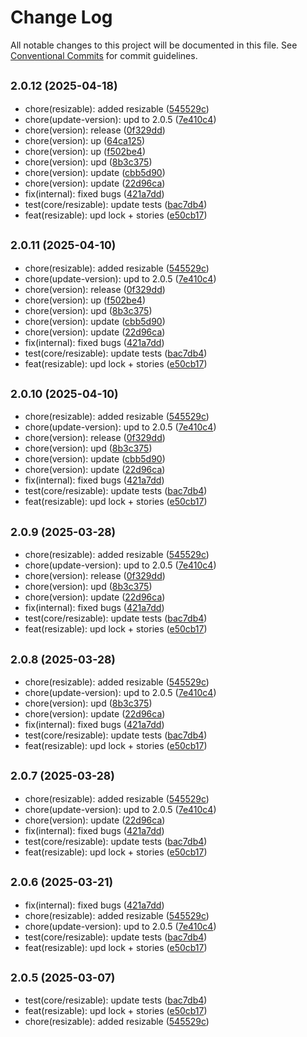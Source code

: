 # Change Log

All notable changes to this project will be documented in this file.
See [Conventional Commits](https://conventionalcommits.org) for commit guidelines.

## <small>2.0.12 (2025-04-18)</small>

* chore(resizable): added resizable ([545529c](https://gitlab.optimacros.com/fe/ui-kit/commit/545529c))
* chore(update-version): upd to 2.0.5 ([7e410c4](https://gitlab.optimacros.com/fe/ui-kit/commit/7e410c4))
* chore(version): release ([0f329dd](https://gitlab.optimacros.com/fe/ui-kit/commit/0f329dd))
* chore(version): up ([64ca125](https://gitlab.optimacros.com/fe/ui-kit/commit/64ca125))
* chore(version): up ([f502be4](https://gitlab.optimacros.com/fe/ui-kit/commit/f502be4))
* chore(version): upd ([8b3c375](https://gitlab.optimacros.com/fe/ui-kit/commit/8b3c375))
* chore(version): update ([cbb5d90](https://gitlab.optimacros.com/fe/ui-kit/commit/cbb5d90))
* chore(version): update ([22d96ca](https://gitlab.optimacros.com/fe/ui-kit/commit/22d96ca))
* fix(internal): fixed bugs ([421a7dd](https://gitlab.optimacros.com/fe/ui-kit/commit/421a7dd))
* test(core/resizable): update tests ([bac7db4](https://gitlab.optimacros.com/fe/ui-kit/commit/bac7db4))
* feat(resizable): upd lock + stories ([e50cb17](https://gitlab.optimacros.com/fe/ui-kit/commit/e50cb17))





## <small>2.0.11 (2025-04-10)</small>

* chore(resizable): added resizable ([545529c](https://gitlab.optimacros.com/fe/ui-kit/commit/545529c))
* chore(update-version): upd to 2.0.5 ([7e410c4](https://gitlab.optimacros.com/fe/ui-kit/commit/7e410c4))
* chore(version): release ([0f329dd](https://gitlab.optimacros.com/fe/ui-kit/commit/0f329dd))
* chore(version): up ([f502be4](https://gitlab.optimacros.com/fe/ui-kit/commit/f502be4))
* chore(version): upd ([8b3c375](https://gitlab.optimacros.com/fe/ui-kit/commit/8b3c375))
* chore(version): update ([cbb5d90](https://gitlab.optimacros.com/fe/ui-kit/commit/cbb5d90))
* chore(version): update ([22d96ca](https://gitlab.optimacros.com/fe/ui-kit/commit/22d96ca))
* fix(internal): fixed bugs ([421a7dd](https://gitlab.optimacros.com/fe/ui-kit/commit/421a7dd))
* test(core/resizable): update tests ([bac7db4](https://gitlab.optimacros.com/fe/ui-kit/commit/bac7db4))
* feat(resizable): upd lock + stories ([e50cb17](https://gitlab.optimacros.com/fe/ui-kit/commit/e50cb17))





## <small>2.0.10 (2025-04-10)</small>

* chore(resizable): added resizable ([545529c](https://gitlab.optimacros.com/fe/ui-kit/commit/545529c))
* chore(update-version): upd to 2.0.5 ([7e410c4](https://gitlab.optimacros.com/fe/ui-kit/commit/7e410c4))
* chore(version): release ([0f329dd](https://gitlab.optimacros.com/fe/ui-kit/commit/0f329dd))
* chore(version): upd ([8b3c375](https://gitlab.optimacros.com/fe/ui-kit/commit/8b3c375))
* chore(version): update ([cbb5d90](https://gitlab.optimacros.com/fe/ui-kit/commit/cbb5d90))
* chore(version): update ([22d96ca](https://gitlab.optimacros.com/fe/ui-kit/commit/22d96ca))
* fix(internal): fixed bugs ([421a7dd](https://gitlab.optimacros.com/fe/ui-kit/commit/421a7dd))
* test(core/resizable): update tests ([bac7db4](https://gitlab.optimacros.com/fe/ui-kit/commit/bac7db4))
* feat(resizable): upd lock + stories ([e50cb17](https://gitlab.optimacros.com/fe/ui-kit/commit/e50cb17))





## <small>2.0.9 (2025-03-28)</small>

* chore(resizable): added resizable ([545529c](https://gitlab.optimacros.com/fe/ui-kit/commit/545529c))
* chore(update-version): upd to 2.0.5 ([7e410c4](https://gitlab.optimacros.com/fe/ui-kit/commit/7e410c4))
* chore(version): release ([0f329dd](https://gitlab.optimacros.com/fe/ui-kit/commit/0f329dd))
* chore(version): upd ([8b3c375](https://gitlab.optimacros.com/fe/ui-kit/commit/8b3c375))
* chore(version): update ([22d96ca](https://gitlab.optimacros.com/fe/ui-kit/commit/22d96ca))
* fix(internal): fixed bugs ([421a7dd](https://gitlab.optimacros.com/fe/ui-kit/commit/421a7dd))
* test(core/resizable): update tests ([bac7db4](https://gitlab.optimacros.com/fe/ui-kit/commit/bac7db4))
* feat(resizable): upd lock + stories ([e50cb17](https://gitlab.optimacros.com/fe/ui-kit/commit/e50cb17))





## <small>2.0.8 (2025-03-28)</small>

* chore(resizable): added resizable ([545529c](https://gitlab.optimacros.com/fe/ui-kit/commit/545529c))
* chore(update-version): upd to 2.0.5 ([7e410c4](https://gitlab.optimacros.com/fe/ui-kit/commit/7e410c4))
* chore(version): upd ([8b3c375](https://gitlab.optimacros.com/fe/ui-kit/commit/8b3c375))
* chore(version): update ([22d96ca](https://gitlab.optimacros.com/fe/ui-kit/commit/22d96ca))
* fix(internal): fixed bugs ([421a7dd](https://gitlab.optimacros.com/fe/ui-kit/commit/421a7dd))
* test(core/resizable): update tests ([bac7db4](https://gitlab.optimacros.com/fe/ui-kit/commit/bac7db4))
* feat(resizable): upd lock + stories ([e50cb17](https://gitlab.optimacros.com/fe/ui-kit/commit/e50cb17))





## <small>2.0.7 (2025-03-28)</small>

* chore(resizable): added resizable ([545529c](https://gitlab.optimacros.com/fe/ui-kit/commit/545529c))
* chore(update-version): upd to 2.0.5 ([7e410c4](https://gitlab.optimacros.com/fe/ui-kit/commit/7e410c4))
* chore(version): update ([22d96ca](https://gitlab.optimacros.com/fe/ui-kit/commit/22d96ca))
* fix(internal): fixed bugs ([421a7dd](https://gitlab.optimacros.com/fe/ui-kit/commit/421a7dd))
* test(core/resizable): update tests ([bac7db4](https://gitlab.optimacros.com/fe/ui-kit/commit/bac7db4))
* feat(resizable): upd lock + stories ([e50cb17](https://gitlab.optimacros.com/fe/ui-kit/commit/e50cb17))





## <small>2.0.6 (2025-03-21)</small>

* fix(internal): fixed bugs ([421a7dd](https://gitlab.optimacros.com/fe/ui-kit/commit/421a7dd))
* chore(resizable): added resizable ([545529c](https://gitlab.optimacros.com/fe/ui-kit/commit/545529c))
* chore(update-version): upd to 2.0.5 ([7e410c4](https://gitlab.optimacros.com/fe/ui-kit/commit/7e410c4))
* test(core/resizable): update tests ([bac7db4](https://gitlab.optimacros.com/fe/ui-kit/commit/bac7db4))
* feat(resizable): upd lock + stories ([e50cb17](https://gitlab.optimacros.com/fe/ui-kit/commit/e50cb17))





## <small>2.0.5 (2025-03-07)</small>

* test(core/resizable): update tests ([bac7db4](https://gitlab.optimacros.com/fe/ui-kit/commit/bac7db4))
* feat(resizable): upd lock + stories ([e50cb17](https://gitlab.optimacros.com/fe/ui-kit/commit/e50cb17))
* chore(resizable): added resizable ([545529c](https://gitlab.optimacros.com/fe/ui-kit/commit/545529c))
